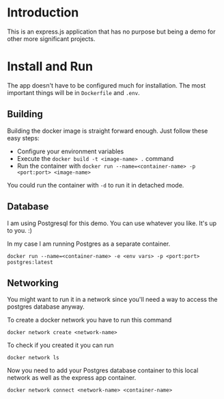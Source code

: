# Introduction

This is an express.js application that has no purpose but being a demo for other more significant projects.


# Install and Run

The app doesn't have to be configured much for installation. The most important things will be
in `Dockerfile` and `.env`.


## Building

Building the docker image is straight forward enough.
Just follow these easy steps:

  * Configure your environment variables
  * Execute the `docker build -t <image-name> .` command
  * Run the container with `docker run --name=<container-name> -p <port:port> <image-name>`

You could run the container with `-d` to run it in detached mode.

## Database

I am using Postgresql for this demo. You can use whatever you like. It's up to you. :)

In my case I am running Postgres as a separate container.

`docker run --name=<container-name> -e <env vars> -p <port:port> postgres:latest`

## Networking

You might want to run it in a network since you'll need a way to access the postgres database anyway.

To create a docker network you have to run this command

`docker network create <network-name>`

To check if you created it you can run

`docker network ls`

Now you need to add your Postgres database container to this local network as well as the express app container.

`docker network connect <network-name> <container-name>`
